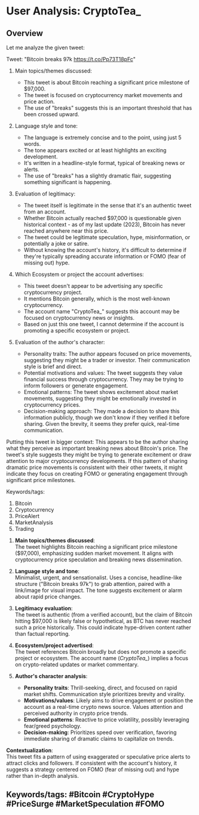 # User Analysis: CryptoTea_

## Overview

<think>
Let me analyze the given tweet:

Tweet: "Bitcoin breaks 97k https://t.co/Pp73T18pFc"

1. Main topics/themes discussed:
   - This tweet is about Bitcoin reaching a significant price milestone of $97,000.
   - The tweet is focused on cryptocurrency market movements and price action.
   - The use of "breaks" suggests this is an important threshold that has been crossed upward.

2. Language style and tone:
   - The language is extremely concise and to the point, using just 5 words.
   - The tone appears excited or at least highlights an exciting development.
   - It's written in a headline-style format, typical of breaking news or alerts.
   - The use of "breaks" has a slightly dramatic flair, suggesting something significant is happening.

3. Evaluation of legitimacy:
   - The tweet itself is legitimate in the sense that it's an authentic tweet from an account.
   - Whether Bitcoin actually reached $97,000 is questionable given historical context - as of my last update (2023), Bitcoin has never reached anywhere near this price.
   - The tweet could be legitimate speculation, hype, misinformation, or potentially a joke or satire.
   - Without knowing the account's history, it's difficult to determine if they're typically spreading accurate information or FOMO (fear of missing out) hype.

4. Which Ecosystem or project the account advertises:
   - This tweet doesn't appear to be advertising any specific cryptocurrency project.
   - It mentions Bitcoin generally, which is the most well-known cryptocurrency.
   - The account name "CryptoTea_" suggests this account may be focused on cryptocurrency news or insights.
   - Based on just this one tweet, I cannot determine if the account is promoting a specific ecosystem or project.

5. Evaluation of the author's character:
   - Personality traits: The author appears focused on price movements, suggesting they might be a trader or investor. Their communication style is brief and direct.
   - Potential motivations and values: The tweet suggests they value financial success through cryptocurrency. They may be trying to inform followers or generate engagement.
   - Emotional patterns: The tweet shows excitement about market movements, suggesting they might be emotionally invested in cryptocurrency prices.
   - Decision-making approach: They made a decision to share this information publicly, though we don't know if they verified it before sharing. Given the brevity, it seems they prefer quick, real-time communication.

Putting this tweet in bigger context:
This appears to be the author sharing what they perceive as important breaking news about Bitcoin's price. The tweet's style suggests they might be trying to generate excitement or draw attention to major cryptocurrency developments. If this pattern of sharing dramatic price movements is consistent with their other tweets, it might indicate they focus on creating FOMO or generating engagement through significant price milestones.

Keywords/tags: 
1. Bitcoin
2. Cryptocurrency
3. PriceAlert
4. MarketAnalysis
5. Trading
</think>

1. **Main topics/themes discussed**:  
   The tweet highlights Bitcoin reaching a significant price milestone ($97,000), emphasizing sudden market movement. It aligns with cryptocurrency price speculation and breaking news dissemination.

2. **Language style and tone**:  
   Minimalist, urgent, and sensationalist. Uses a concise, headline-like structure ("Bitcoin breaks 97k") to grab attention, paired with a link/image for visual impact. The tone suggests excitement or alarm about rapid price changes.

3. **Legitimacy evaluation**:  
   The tweet is authentic (from a verified account), but the claim of Bitcoin hitting $97,000 is likely false or hypothetical, as BTC has never reached such a price historically. This could indicate hype-driven content rather than factual reporting.

4. **Ecosystem/project advertised**:  
   The tweet references Bitcoin broadly but does not promote a specific project or ecosystem. The account name (*CryptoTea_*) implies a focus on crypto-related updates or market commentary.

5. **Author's character analysis**:  
   - **Personality traits**: Thrill-seeking, direct, and focused on rapid market shifts. Communication style prioritizes brevity and virality.  
   - **Motivations/values**: Likely aims to drive engagement or position the account as a real-time crypto news source. Values attention and perceived authority in crypto price trends.  
   - **Emotional patterns**: Reactive to price volatility, possibly leveraging fear/greed psychology.  
   - **Decision-making**: Prioritizes speed over verification, favoring immediate sharing of dramatic claims to capitalize on trends.

**Contextualization**:  
This tweet fits a pattern of using exaggerated or speculative price alerts to attract clicks and followers. If consistent with the account's history, it suggests a strategy centered on FOMO (fear of missing out) and hype rather than in-depth analysis.

**Keywords/tags**: #Bitcoin #CryptoHype #PriceSurge #MarketSpeculation #FOMO
---
